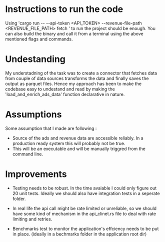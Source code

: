 # Instructions to run the code

Using 'cargo run -- --api-token <API_TOKEN> --revenue-file-path <REVENUE_FILE_PATH> fetch <STARTDATE> <ENDDATE>' to run the project should be enough. You can also build the binary and call it from a terminal using the above mentioned flags and commands.

# Undestanding 
My understadning of the task was to create a connector that fetches data from couple of data sources transforms the data and finally saves the output as parquet files. Hence my approach has been to make the codebase easy to undestand and read by making the 'load_and_enrich_ads_data' function declarative in nature.

# Assumptions
Some assumption that I made are following : 

- Source of the ads and revenue data are accessible reliably. In a production ready system this will probably not be true.
- This will be an executable and will be manually triggred from the command line.


# Improvements

- Testing needs to be robust. In the time avaiable I could only figure out 20 unit tests. Ideally we should also have integration tests in a seperate folder.

- In real life the api call might be rate limited or unreliable, so we should have some kind of mechanism in the api_clinet.rs file to deal with rate limiting and retries.

- Benchmarks test to monitor the application's effciency needs to be put in place. (ideally in a bechmarks folder in the application root dir)
